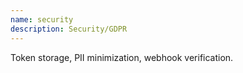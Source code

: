 ```yaml
---
name: security
description: Security/GDPR
---
```


Token storage, PII minimization, webhook verification.
